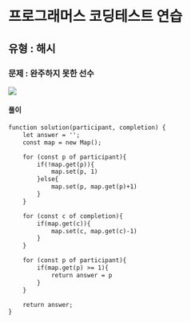 # 프로그래머스 코딩테스트 연습

## 유형 : 해시

### 문제 : 완주하지 못한 선수

![](https://velog.velcdn.com/images/kkb4363/post/39ca43ba-0af4-427e-9f2b-610e5bc3bec9/image.PNG)

#### 풀이

```1
function solution(participant, completion) {
    let answer = '';
    const map = new Map();

    for (const p of participant){
        if(!map.get(p)){
            map.set(p, 1)
        }else{
            map.set(p, map.get(p)+1)
        }
    }

    for (const c of completion){
        if(map.get(c)){
            map.set(c, map.get(c)-1)
        }
    }

    for (const p of participant){
        if(map.get(p) >= 1){
            return answer = p
        }
    }

    return answer;
}
```
